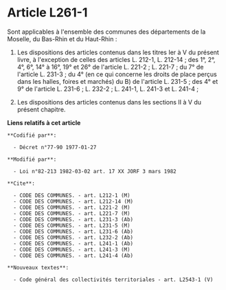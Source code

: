 # Article L261-1

Sont applicables à l'ensemble des communes des départements de la Moselle, du Bas-Rhin et du Haut-Rhin :

1. Les dispositions des articles contenus dans les titres Ier à V du présent livre, à l'exception de celles des articles L.
212-1, L. 212-14 ; des 1°, 2°, 4°, 6°, 14° à 16°, 19° et 26° de l'article L. 221-2 ; L. 221-7 ; du 7° de l'article L. 231-3 ;
du 4° (en ce qui concerne les droits de place perçus dans les halles, foires et marchés) du B) de l'article L. 231-5 ; des 4°
et 9° de l'article L. 231-6 ; L. 232-2 ; L. 241-1, L. 241-3 et L. 241-4 ;

2. Les dispositions des articles contenus dans les sections II à V du présent chapitre.

**Liens relatifs à cet article**

	**Codifié par**:

	  - Décret n°77-90 1977-01-27

	**Modifié par**:

	  - Loi n°82-213 1982-03-02 art. 17 XX JORF 3 mars 1982

	**Cite**:

	  - CODE DES COMMUNES. - art. L212-1 (M)
	  - CODE DES COMMUNES. - art. L212-14 (M)
	  - CODE DES COMMUNES. - art. L221-2 (M)
	  - CODE DES COMMUNES. - art. L221-7 (M)
	  - CODE DES COMMUNES. - art. L231-3 (Ab)
	  - CODE DES COMMUNES. - art. L231-5 (M)
	  - CODE DES COMMUNES. - art. L231-6 (Ab)
	  - CODE DES COMMUNES. - art. L232-2 (Ab)
	  - CODE DES COMMUNES. - art. L241-1 (Ab)
	  - CODE DES COMMUNES. - art. L241-3 (M)
	  - CODE DES COMMUNES. - art. L241-4 (Ab)

	**Nouveaux textes**:

	  - Code général des collectivités territoriales - art. L2543-1 (V)

